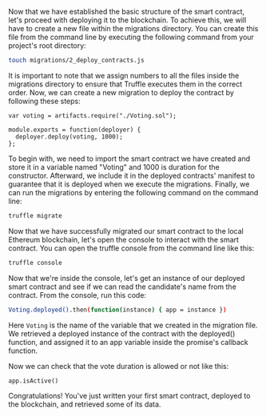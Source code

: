 Now that we have established the basic structure of the smart contract, let's proceed with deploying it to the blockchain. To achieve this, we will have to create a new file within the migrations directory. You can create this file from the command line by executing the following command from your project's root directory:
```bash
touch migrations/2_deploy_contracts.js
```
It is important to note that we assign numbers to all the files inside the migrations directory to ensure that Truffle executes them in the correct order. Now, we can create a new migration to deploy the contract by following these steps:

```solidity
var voting = artifacts.require("./Voting.sol");

module.exports = function(deployer) {
  deployer.deploy(voting, 1000);
};
```

To begin with, we need to import the smart contract we have created and store it in a variable named "Voting" and 1000 is duration for the constructor. Afterward, we include it in the deployed contracts' manifest to guarantee that it is deployed when we execute the migrations. Finally, we can run the migrations by entering the following command on the command line:
```bash
truffle migrate
```
Now that we have successfully migrated our smart contract to the local Ethereum blockchain, let's open the console to interact with the smart contract. You can open the truffle console from the command line like this:

```bash
truffle console
```
Now that we're inside the console, let's get an instance of our deployed smart contract and see if we can read the candidate's name from the contract. From the console, run this code:

```bash
Voting.deployed().then(function(instance) { app = instance })
```
Here `Voting` is the name of the variable that we created in the migration file. We retrieved a deployed instance of the contract with the deployed() function, and assigned it to an app variable inside the promise's callback function. 

Now we can check that the vote duration is allowed or not like this:
```
app.isActive()
```

Congratulations! You've just written your first smart contract, deployed to the blockchain, and retrieved some of its data.
